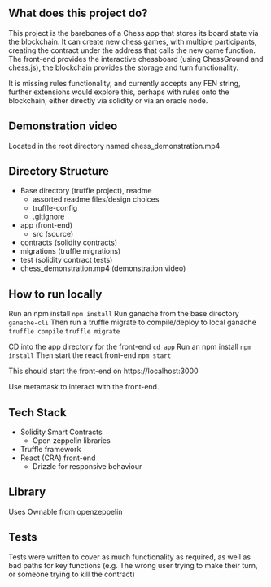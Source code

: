 ## What does this project do?
This project is the barebones of a Chess app that stores its board state via the blockchain.
It can create new chess games, with multiple participants, creating the contract under the address that calls the new game function.
The front-end provides the interactive chessboard (using ChessGround and chess.js), the blockchain provides the storage and turn functionality.

It is missing rules functionality, and currently accepts any FEN string, further extensions would explore this, perhaps with rules onto the blockchain, either directly via solidity or via an oracle node.

## Demonstration video
Located in the root directory named chess_demonstration.mp4

## Directory Structure
- Base directory (truffle project), readme
    - assorted readme files/design choices
    - truffle-config
    - .gitignore
- app (front-end)
    - src (source)
- contracts (solidity contracts)
- migrations (truffle migrations)
- test (solidity contract tests)
- chess_demonstration.mp4 (demonstration video)

## How to run locally
Run an npm install
`npm install`
Run ganache from the base directory
`ganache-cli`
Then run a truffle migrate to compile/deploy to local ganache
`truffle compile`
`truffle migrate`

CD into the app directory for the front-end
`cd app`
Run an npm install 
`npm install`
Then start the react front-end
`npm start`

This should start the front-end on https://localhost:3000

Use metamask to interact with the front-end.

## Tech Stack
- Solidity Smart Contracts
    - Open zeppelin libraries
- Truffle framework
- React (CRA) front-end
    - Drizzle for responsive behaviour


## Library
Uses Ownable from openzeppelin

## Tests
Tests were written to cover as much functionality as required, as well as bad paths for key functions (e.g. The wrong user trying to make their turn, or someone trying to kill the contract)